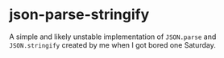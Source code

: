 # json-parse-stringify

A simple and likely unstable implementation of `JSON.parse` and `JSON.stringify` created by me when I got bored one Saturday.
